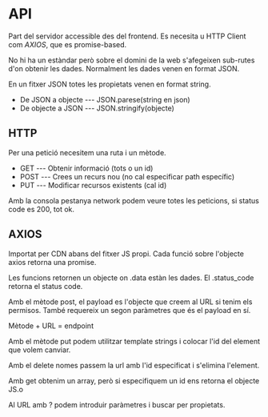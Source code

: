 # API
Part del servidor accessible des del frontend. Es necesita u HTTP Client com *AXIOS*, que es promise-based.

No hi ha un estàndar però sobre el domini de la web s'afegeixen sub-rutes d'on obtenir les dades. Normalment les dades venen en format JSON.

En un fitxer JSON totes les propietats venen en format string.

* De JSON a objecte --- JSON.parese(string en json)
* De objecte a JSON --- JSON.stringify(objecte)

## HTTP
Per una petició necesitem una ruta i un mètode.
* GET --- Obtenir informació (tots o un id)
* POST --- Crees un recurs nou (no cal especificar path específic)
* PUT --- Modificar recursos existents (cal id)

Amb la consola pestanya network podem veure totes les peticions, si status code es 200, tot ok.

## AXIOS
Importat per CDN abans del fitxer JS propi. Cada funció sobre l'objecte axios retorna una promise.

Les funcions retornen un objecte on .data estàn les dades. El .status_code retorna el status code.

Amb el mètode post, el payload es l'objecte que creem al URL si tenim els permisos. També requereix un segon paràmetres que és el payload en sí.

Mètode + URL = endpoint

Amb el mètode put podem utilitzar template strings i colocar l'id del element que volem canviar.

Amb el delete nomes passem la url amb l'id especificat i s'elimina l'element.

Amb get obtenim un array, però si especifiquem un id ens retorna el objecte JS.o

Al URL amb ? podem introduir paràmetres i buscar per propietats.